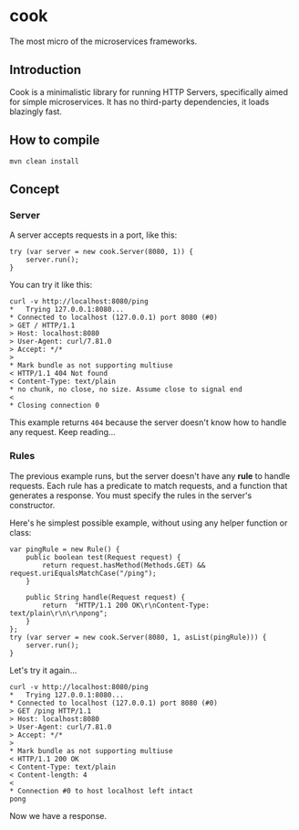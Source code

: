 # cook

The most micro of the microservices frameworks.

## Introduction

Cook is a minimalistic library for running HTTP Servers, specifically aimed for simple microservices.
It has no third-party dependencies, it loads blazingly fast.

## How to compile

    mvn clean install

## Concept

### Server

A server accepts requests in a port, like this:

    try (var server = new cook.Server(8080, 1)) {
        server.run();
    }

You can try it like this:

    curl -v http://localhost:8080/ping
    *   Trying 127.0.0.1:8080...
    * Connected to localhost (127.0.0.1) port 8080 (#0)
    > GET / HTTP/1.1
    > Host: localhost:8080
    > User-Agent: curl/7.81.0
    > Accept: */*
    > 
    * Mark bundle as not supporting multiuse
    < HTTP/1.1 404 Not found
    < Content-Type: text/plain
    * no chunk, no close, no size. Assume close to signal end
    < 
    * Closing connection 0

This example returns ```404``` because the server doesn't know how to handle any request.
Keep reading...

### Rules

The previous example runs, but the server doesn't have any __rule__ to handle requests. 
Each rule has a predicate to match requests, and a function that generates a response.
You must specify the rules in the server's constructor.

Here's he simplest possible example, without using any helper function or class:

    var pingRule = new Rule() {
        public boolean test(Request request) {
            return request.hasMethod(Methods.GET) && request.uriEqualsMatchCase("/ping");
        }

        public String handle(Request request) {
            return  "HTTP/1.1 200 OK\r\nContent-Type: text/plain\r\n\r\npong";
        }
    };
    try (var server = new cook.Server(8080, 1, asList(pingRule))) {
        server.run();
    }

Let's try it again...

    curl -v http://localhost:8080/ping
    *   Trying 127.0.0.1:8080...
    * Connected to localhost (127.0.0.1) port 8080 (#0)
    > GET /ping HTTP/1.1
    > Host: localhost:8080
    > User-Agent: curl/7.81.0
    > Accept: */*
    > 
    * Mark bundle as not supporting multiuse
    < HTTP/1.1 200 OK
    < Content-Type: text/plain
    < Content-length: 4
    < 
    * Connection #0 to host localhost left intact
    pong

Now we have a response.
